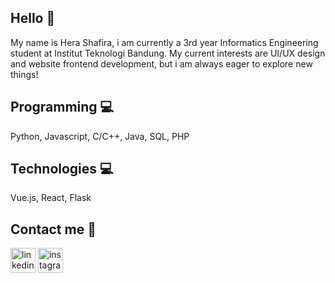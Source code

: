 ## Hello 👋
My name is Hera Shafira, i am currently a 3rd year Informatics Engineering student at Institut Teknologi Bandung. My current interests are UI/UX design and website frontend development, but i am always eager to explore new things!

## Programming 💻
Python, Javascript, C/C++, Java, SQL, PHP

## Technologies 💻 
Vue.js, React, Flask

## Contact me 💬
[<img src='https://cdn.jsdelivr.net/npm/simple-icons@3.0.1/icons/linkedin.svg' alt='linkedin' height='40'>](https://www.linkedin.com/in/hera-shafira/)  [<img src='https://cdn.jsdelivr.net/npm/simple-icons@3.0.1/icons/instagram.svg' alt='instagram' height='40'>](https://www.instagram.com/herashfr/)  
<!--
**hrshfr/hrshfr** is a ✨ _special_ ✨ repository because its `README.md` (this file) appears on your GitHub profile.

Here are some ideas to get you started:

- 🔭 I’m currently working on ...
- 🌱 I’m currently learning ...
- 👯 I’m looking to collaborate on ...
- 🤔 I’m looking for help with ...
- 💬 Ask me about ...
- 📫 How to reach me: ...
- 😄 Pronouns: ...
- ⚡ Fun fact: ...
-->
